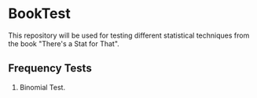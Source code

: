 # BookTest
This repository will be used for testing different statistical techniques from the book "There's a Stat for That".

## Frequency Tests

1. Binomial Test.

